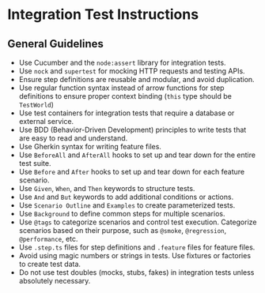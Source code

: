 # Integration Test Instructions

## General Guidelines

- Use Cucumber and the `node:assert` library for integration tests.
- Use `nock` and `supertest` for mocking HTTP requests and testing APIs.
- Ensure step definitions are reusable and modular, and avoid duplication.
- Use regular function syntax instead of arrow functions for step definitions to ensure proper context binding (`this` type should be `TestWorld`)
- Use test containers for integration tests that require a database or external service.
- Use BDD (Behavior-Driven Development) principles to write tests that are easy to read and understand.
- Use Gherkin syntax for writing feature files.
- Use `BeforeAll` and `AfterAll` hooks to set up and tear down for the entire test suite.
- Use `Before` and `After` hooks to set up and tear down for each feature scenario.
- Use `Given`, `When`, and `Then` keywords to structure tests.
- Use `And` and `But` keywords to add additional conditions or actions.
- Use `Scenario Outline` and `Examples` to create parameterized tests.
- Use `Background` to define common steps for multiple scenarios.
- Use `@tags` to categorize scenarios and control test execution. Categorize scenarios based on their purpose, such as `@smoke`, `@regression`, `@performance`, etc.
- Use `.step.ts` files for step definitions and `.feature` files for feature files.
- Avoid using magic numbers or strings in tests. Use fixtures or factories to create test data.
- Do not use test doubles (mocks, stubs, fakes) in integration tests unless absolutely necessary.
